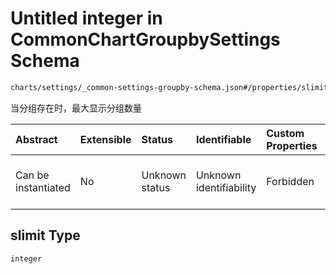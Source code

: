 # Untitled integer in CommonChartGroupbySettings Schema

```txt
charts/settings/_common-settings-groupby-schema.json#/properties/slimit
```

当分组存在时，最大显示分组数量

| Abstract            | Extensible | Status         | Identifiable            | Custom Properties | Additional Properties | Access Restrictions | Defined In                                                                                                                    |
| :------------------ | :--------- | :------------- | :---------------------- | :---------------- | :-------------------- | :------------------ | :---------------------------------------------------------------------------------------------------------------------------- |
| Can be instantiated | No         | Unknown status | Unknown identifiability | Forbidden         | Allowed               | none                | [\_common-settings-groupby-schema.json\*](../out/charts/settings/_common-settings-groupby-schema.json "open original schema") |

## slimit Type

`integer`
